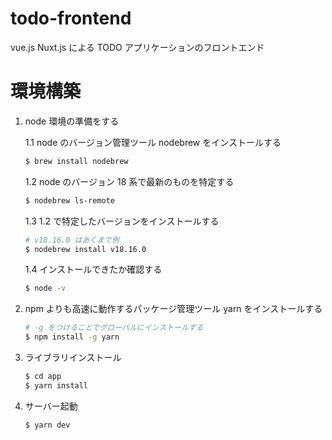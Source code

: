 # todo-frontend

vue.js Nuxt.js による TODO アプリケーションのフロントエンド

# 環境構築

1. node 環境の準備をする

   1.1 node のバージョン管理ツール nodebrew をインストールする

   ```sh
   $ brew install nodebrew
   ```

   1.2 node のバージョン 18 系で最新のものを特定する

   ```sh
   $ nodebrew ls-remote
   ```

   1.3 1.2 で特定したバージョンをインストールする

   ```sh
   # v18.16.0 はあくまで例
   $ nodebrew install v18.16.0
   ```

   1.4 インストールできたか確認する

   ```sh
   $ node -v
   ```

2. npm よりも高速に動作するパッケージ管理ツール yarn をインストールする

   ```sh
   # -g をつけることでグローバルにインストールする
   $ npm install -g yarn
   ```

3. ライブラリインストール

   ```sh
   $ cd app
   $ yarn install
   ```

4. サーバー起動
   ```sh
   $ yarn dev
   ```
